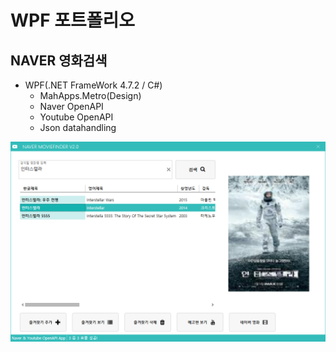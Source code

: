 # WPF 포트폴리오

## NAVER 영화검색
- WPF(.NET FrameWork 4.7.2 / C#)
  - MahApps.Metro(Design)
  - Naver OpenAPI
  - Youtube OpenAPI
  - Json datahandling
  
![NaverMovieFinder](https://github.com/colle123/StudyWPF/blob/main/Capture/Interstellar.png)  
